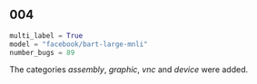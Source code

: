 ## 004

```python
multi_label = True
model = "facebook/bart-large-mnli"
number_bugs = 89
```

The categories *assembly*, *graphic*, *vnc* and *device* were added.
